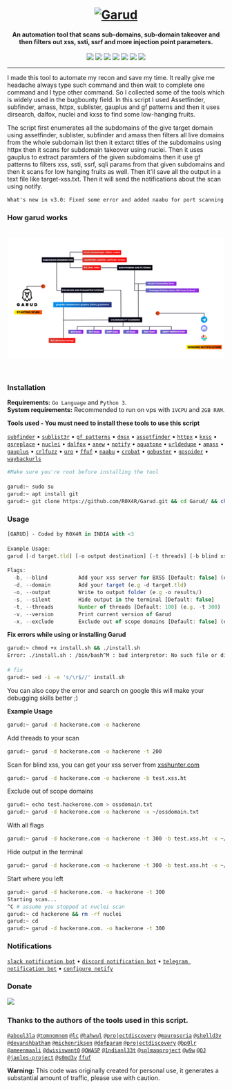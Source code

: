 <h1 align="center">
  <br>
  <a href="https://github.com/R0X4R/Garud/"><img src="img/garud.png" width="500px" alt="Garud"></a>
</h1>
                                                                                                                                            
<h4 align="center">An automation tool that scans sub-domains, sub-domain takeover and then filters out xss, ssti, ssrf and more injection point parameters.</h4>

<p align="center">
<a href="#"><img src="https://madewithlove.org.in/badge.svg"></a>
<a href="https://ko-fi.com/i/IK3K34SJSA"><img src="https://img.shields.io/badge/buy%20me%20a%20ko--fi%20-donate-red"></a>
<a href="https://twitter.com/R0X4R/"><img src="https://img.shields.io/badge/twitter-%40R0X4R-blue.svg"></a>
<a href="https://github.com/R0X4R/Garud/issues"><img src="https://img.shields.io/badge/contributions-welcome-brightgreen.svg?style=flat"></a>
<a href="https://github.com/R0X4R/Garud/blob/master/LICENSE"><img src="https://img.shields.io/badge/License-MIT-yellow.svg"></a>
<a href="#"><img src="https://img.shields.io/badge/Made%20with-Bash-1f425f.svg"></a>
<a href="https://github.com/R0X4R?tab=followers"><img src="https://img.shields.io/badge/github-%40R0X4R-orange"></a>
</p>

---

I made this tool to automate my recon and save my time. It really give me headache always type such command and then wait to complete one command and I type other command. So I collected some of the tools which is widely used in the bugbounty field. In this script I used Assetfinder, subfinder, amass, httpx, sublister, gauplus and gf patterns and then it uses dirsearch, dalfox, nuclei and kxss to find some low-hanging fruits.<br/> 

The script first enumerates all the subdomains of the give target domain using assetfinder, sublister, subfinder and amass then filters all live domains from the whole subdomain list then it extarct titles of the subdomains using httpx then it scans for subdomain takeover using nuclei. Then it uses gauplus to extract paramters of the given subdomains then it use gf patterns to filters xss, ssti, ssrf, sqli params from that given subdomains and then it scans for low hanging fruits as well. Then it'll save all the output in a text file like target-xss.txt. Then it will send the notifications about the scan using notify. <br/>

```txt
What's new in v3.0: Fixed some error and added naabu for port scanning and uro for url filtering
```

<h3 align="left">How garud works</h3>
<p align="center"><br/>
<img src="img/mindmap.png" alt="garud mindmap"><br/>
<!-- <img src="img/roadmap.png" alt="How garud works""> -->
</p><br/>

<h3>Installation</h3>

**Requirements:** ``Go Language`` and ``Python 3``.<br>
**System requirements:** Recommended to run on vps with ``1VCPU`` and ``2GB RAM``.<br>

**Tools used - You must need to install these tools to use this script**<br>

  <a href="https://github.com/projectdiscovery/subfinder">`subfinder`</a> •
  <a href="https://github.com/aboul3la/Sublist3r">`sublist3r`</a> •
  <a href="https://github.com/1ndianl33t/Gf-Patterns">`gf patterns`</a> •
  <a href="https://github.com/projectdiscovery/dnsx">`dnsx`</a> •
  <a href="https://github.com/tomnomnom/assetfinder">`assetfinder`</a> •
  <a href="https://github.com/projectdiscovery/httpx">`httpx`</a> •
  <a href="https://github.com/Emoe/kxss">`kxss`</a> •
  <a href="https://github.com/tomnomnom/qsreplace">`qsreplace`</a> •
  <a href="https://github.com/projectdiscovery/nuclei">`nuclei`</a> •
  <a href="https://github.com/hahwul/dalfox">`dalfox`</a> •
  <a href="https://github.com/tomnomnom/anew">`anew`</a> •
  <a href="https://github.com/projectdiscovery/notify">`notify`</a> •
  <a href="https://github.com/michenriksen/aquatone">`aquatone`</a> •
  <a href="https://github.com/ameenmaali/urldedupe">`urldedupe`</a> •
  <a href="https://github.com/OWASP/Amass">`amass`</a> •
  <a href="https://github.com/bp0lr/gauplus">`gauplus`</a> •
  <a href="https://github.com/dwisiswant0/crlfuzz">`crlfuzz`</a> •
  <a href="https://github.com/s0md3v/uro">`uro`</a> •
  <a href="https://github.com/ffuf/ffuf">`ffuf`</a> •
  <a href="https://github.com/projectdiscovery/naabu">`naabu`</a> •
  <a href="https://github.com/Cgboal/SonarSearch">`crobat`</a> •
  <a href="https://github.com/OJ/gobuster">`gobuster`</a> •
  <a href="https://github.com/jaeles-project/gospider">`gospider`</a> •
  <a href="https://github.com/tomnomnom/waybackurls">`waybackurls`</a><br>


```bash
#Make sure you're root before installing the tool

garud:~ sudo su
garud:~ apt install git
garud:~ git clone https://github.com/R0X4R/Garud.git && cd Garud/ && chmod +x garud install.sh && mv garud /usr/bin/ && ./install.sh
```

<h3>Usage</h3>


```js 
[GARUD] - Coded by R0X4R in INDIA with <3

Example Usage:
garud [-d target.tld] [-o output destination] [-t threads] [-b blind xss URL] [-x OOS domains]

Flags:
  -b, --blind          Add your xss server for BXSS [Default: false] (e.g. -b test.xss.ht)
  -d, --domain         Add your target (e.g -d target.tld)
  -o, --output         Write to output folder (e.g -o results/)
  -s, --silent         Hide output in the terminal [Default: false]
  -t, --threads        Number of threads [Default: 100] (e.g. -t 300)
  -v, --version        Print current version of Garud
  -x, --exclude        Exclude out of scope domains [Default: false] (e.g. -x ~/oosdomains.txt)                                                    
```

**Fix errors while using or installing Garud**
    
```bash
garud:~ chmod +x install.sh && ./install.sh
Error: ./install.sh : /bin/bash^M : bad interpretor: No such file or directory
                                                    
# fix
garud:~ sed -i -e 's/\r$//' install.sh
```
You can also copy the error and search on google this will make your debugging skills better ;)

**Example Usage**

```bash
garud:~ garud -d hackerone.com -o hackerone
```
Add threads to your scan
```bash
garud:~ garud -d hackerone.com -o hackerone -t 200
```
Scan for blind xss, you can get your xss server from [xsshunter.com](https://xsshunter.com/)
```bash
garud:~ garud -d hackerone.com -o hackerone -b test.xss.ht
```
Exclude out of scope domains
```bash
garud:~ echo test.hackerone.com > ossdomain.txt
garud:~ garud -d hackerone.com -o hackerone -x ~/ossdomain.txt
```
With all flags
```bash
garud:~ garud -d hackerone.com -o hackerone -t 300 -b test.xss.ht -x ~/ossdomain.txt
```

Hide output in the terminal

```bash
garud:~ garud -d hackerone.com -o hackerone -t 300 -b test.xss.ht -x ~/ossdomain.txt -s
```

Start where you left
```bash
garud:~ garud -d hackerone.com. -o hackerone -t 300
Starting scan...
^C # assume you stopped at nuclei scan
garud:~ cd hackerone && rm -rf nuclei
garud:~ cd
garud:~ garud -d hackerone.com. -o hackerone -t 300
```

<h3>Notifications</h3>

[`slack notification bot`](https://slack.com/intl/en-it/help/articles/115005265063-Incoming-webhooks-for-Slack) •
[`discord notification bot`](https://support.discord.com/hc/en-us/articles/228383668-Intro-to-Webhooks) •
[`telegram notification bot`](https://core.telegram.org/bots#3-how-do-i-create-a-bot) •
[`configure notify`](https://github.com/projectdiscovery/notify#config-file)
                                                                
<p align="left">
<h3>Donate</h3> 
<a href="https://ko-fi.com/i/IK3K34SJSA"><img src="https://ko-fi.com/img/githubbutton_sm.svg"></a>
</p>

### Thanks to the authors of the tools used in this script.

[`@aboul3la`](https://github.com/aboul3la) [`@tomnomnom`](https://github.com/tomnomnom) [`@lc`](https://github.com/lc) [`@hahwul`](https://github.com/hahwul) [`@projectdiscovery`](https://github.com/projectdiscovery) [`@maurosoria`](https://github.com/maurosoria) [`@shelld3v`](https://github.com/shelld3v) [`@devanshbatham`](https://github.com/devanshbatham) [`@michenriksen`](https://github.com/michenriksen) [`@defparam`](https://github.com/defparam/) [`@projectdiscovery`](https://github.com/projectdiscovery) [`@bp0lr`](https://github.com/bp0lr/) [`@ameenmaali`](https://github.com/ameenmaali) [`@dwisiswant0`](https://github.com/dwisiswant0) [`@OWASP`](https://github.com/OWASP/) [`@1ndianl33t`](https://github.com/1ndianl33t) [`@sqlmapproject`](https://github.com/sqlmapproject) [`@w9w`](https://github.com/w9w) [`@OJ`](https://github.com/OJ) [`@jaeles-project`](https://github.com/jaeles-project) [`@s0md3v`](https://github.com/s0md3v) [`ffuf`](https://github.com/ffuf)

**Warning:** This code was originally created for personal use, it generates a substantial amount of traffic, please use with caution.
